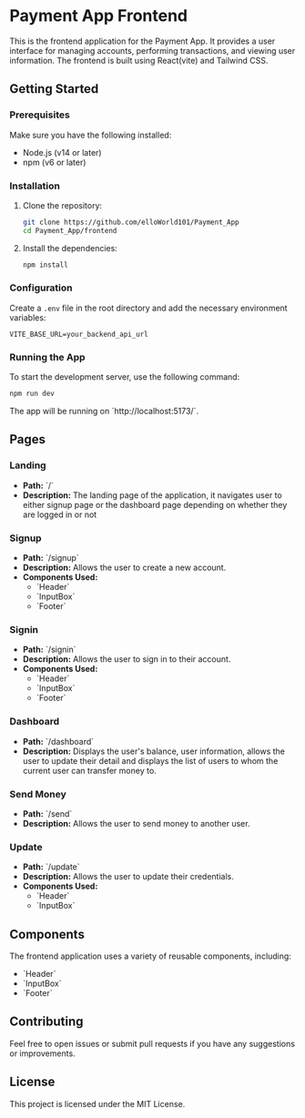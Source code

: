 # Payment App Frontend

This is the frontend application for the Payment App. It provides a user interface for managing accounts, performing transactions, and viewing user information. The frontend is built using React(vite) and Tailwind CSS.

## Getting Started

### Prerequisites

Make sure you have the following installed:

- Node.js (v14 or later)
- npm (v6 or later)

### Installation

1. Clone the repository:

   ```bash
   git clone https://github.com/elloWorld101/Payment_App
   cd Payment_App/frontend
   ```

2. Install the dependencies:

   ```bash
   npm install
   ```

### Configuration

Create a `.env` file in the root directory and add the necessary environment variables:

```plaintext
VITE_BASE_URL=your_backend_api_url
```

### Running the App

To start the development server, use the following command:

```bash
npm run dev
```

The app will be running on \`http://localhost:5173/`.

## Pages

### Landing

- **Path:** \`/\`
- **Description:** The landing page of the application, it navigates user to either signup page or the dashboard page depending on whether they are logged in or not

### Signup

- **Path:** \`/signup\`
- **Description:** Allows the user to create a new account.
- **Components Used:**
  - \`Header\`
  - \`InputBox\`
  - \`Footer\`

### Signin

- **Path:** \`/signin\`
- **Description:** Allows the user to sign in to their account.
- **Components Used:**
  - \`Header\`
  - \`InputBox\`
  - \`Footer\`

### Dashboard

- **Path:** \`/dashboard\`
- **Description:** Displays the user's balance, user information, allows the user to update their detail and displays the list of users to whom the current user can transfer money to.

### Send Money

- **Path:** \`/send\`
- **Description:** Allows the user to send money to another user.

### Update

- **Path:** \`/update\`
- **Description:** Allows the user to update their credentials.
- **Components Used:**
  - \`Header\`
  - \`InputBox\`

## Components

The frontend application uses a variety of reusable components, including:

- \`Header\`
- \`InputBox\`
- \`Footer\`
  
## Contributing

Feel free to open issues or submit pull requests if you have any suggestions or improvements.

## License

This project is licensed under the MIT License.

